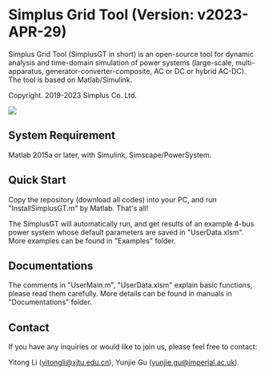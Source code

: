 # Simplus Grid Tool (Version: v2023-APR-29)

Simplus Grid Tool (SimplusGT in short) is an open-source tool for dynamic analysis and time-domain simulation of power systems (large-scale, multi-apparatus, generator-converter-composite, AC or DC or hybrid AC-DC). The tool is based on Matlab/Simulink.

Copyright. 2019-2023 Simplus Co. Ltd.

![](https://raw.githubusercontent.com/Future-Power-Networks/Simplus-Grid-Tool/master/Documentations/Figures/SoftwareExample.png)

## System Requirement

Matlab 2015a or later, with Simulink, Simscape/PowerSystem.

## Quick Start

Copy the repository (download all codes) into your PC, and run "InstallSimplusGT.m" by Matlab. That's all! 

The SimplusGT will automatically run, and get results of an example 4-bus power system whose default parameters are saved in "UserData.xlsm". More examples can be found in "Examples" folder.

## Documentations

The comments in "UserMain.m", "UserData.xlsm" explain basic functions, please read them carefully. More details can be found in manuals in "Documentations" folder.

## Contact

If you have any inquiries or would like to join us, please feel free to contact:

Yitong Li (yitongli@xjtu.edu.cn), Yunjie Gu (yunjie.gu@imperial.ac.uk).
